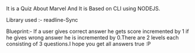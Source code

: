 It is a Quiz About Marvel And It is Based on CLI using NODEJS.

Library used :- readline-Sync

Blueprint:- If a user gives correct answer he gets score incremented by 1 if he gives wrong answer he is incremented by 0.There are 2 levels each consisting of 3 questions.I hope you get all answers true :P